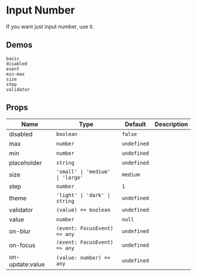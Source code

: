 # Input Number
If you want just input number, use it.

## Demos
```demo
basic
disabled
event
min-max
size
step
validator
```

## Props
|Name|Type|Default|Description|
|-|-|-|-|
|disabled|`boolean`|`false`||
|max|`number`|`undefined`||
|min|`number`|`undefined`||
|placeholder|`string`|`undefined`||
|size|`'small' \| 'medium' \| 'large'`|`medium`||
|step|`number`|`1`||
|theme|`'light' \| 'dark' \| string`|`undefined`||
|validator|`(value) => boolean`|`undefined`||
|value|`number`|`null`||
|on-blur|`(event: FocusEvent) => any`|`undefined`||
|on-focus|`(event: FocusEvent) => any`|`undefined`||
|on-update:value|`(value: number) => any`|`undefined`||
